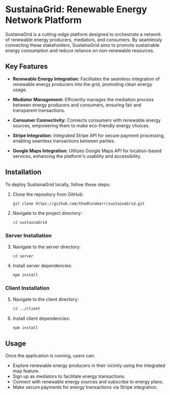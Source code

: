 # SustainaGrid: Renewable Energy Network Platform

SustainaGrid is a cutting-edge platform designed to orchestrate a network of renewable energy producers, mediators, and consumers. By seamlessly connecting these stakeholders, SustainaGrid aims to promote sustainable energy consumption and reduce reliance on non-renewable resources. 

## Key Features

- **Renewable Energy Integration:** Facilitates the seamless integration of renewable energy producers into the grid, promoting clean energy usage.
  
- **Mediator Management:** Efficiently manages the mediation process between energy producers and consumers, ensuring fair and transparent transactions.
  
- **Consumer Connectivity:** Connects consumers with renewable energy sources, empowering them to make eco-friendly energy choices.
  
- **Stripe Integration:** Integrated Stripe API for secure payment processing, enabling seamless transactions between parties.
  
- **Google Maps Integration:** Utilizes Google Maps API for location-based services, enhancing the platform's usability and accessibility.

## Installation

To deploy SustainaGrid locally, follow these steps:

1. Clone the repository from GitHub:

    ```bash
    git clone https://github.com/thedhinakarr/sustainaGrid.git
    ```

2. Navigate to the project directory:

    ```bash
    cd sustainaGrid
    ```

### Server Installation

3. Navigate to the server directory:

    ```bash
    cd server
    ```

4. Install server dependencies:

    ```bash
    npm install
    ```

### Client Installation

5. Navigate to the client directory:

    ```bash
    cd ../client
    ```

6. Install client dependencies:

    ```bash
    npm install
    ```

## Usage

Once the application is running, users can:
- Explore renewable energy producers in their vicinity using the integrated map feature.
- Sign up as mediators to facilitate energy transactions.
- Connect with renewable energy sources and subscribe to energy plans.
- Make secure payments for energy transactions via Stripe integration.

